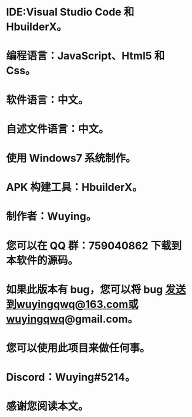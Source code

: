 # IDE:Visual Studio Code 和 HbuilderX。

# 编程语言：JavaScript、Html5 和 Css。


# 软件语言：中文。

# 自述文件语言：中文。

# 使用 Windows7 系统制作。

# APK 构建工具：HbuilderX。

# 制作者：Wuying。

# 您可以在 QQ 群：759040862 下载到本软件的源码。

# 如果此版本有 bug，您可以将 bug 发送到wuyingqwq@163.com或wuyingqwq@gmail.com。

# 您可以使用此项目来做任何事。

# Discord：Wuying#5214。

# 感谢您阅读本文。
